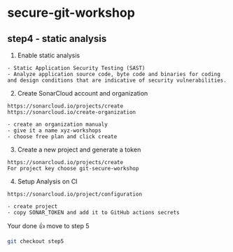 # secure-git-workshop

## step4 - static analysis

1. Enable static analysis
```
- Static Application Security Testing (SAST)
- Analyze application source code, byte code and binaries for coding and design conditions that are indicative of security vulnerabilities.
```

2. Create SonarCloud account and organization
```
https://sonarcloud.io/projects/create
https://sonarcloud.io/create-organization
```

```
- create an organization manualy
- give it a name xyz-workshops
- choose free plan and click create
```

3. Create a new project and generate a token
```
https://sonarcloud.io/projects/create
For project key choose git-secure-workshop
```

4. Setup Analysis on CI
```
https://sonarcloud.io/project/configuration
```

```
- create project
- copy SONAR_TOKEN and add it to GitHub actions secrets
```


Your done 👍 move to step 5
```bash
git checkout step5
```
